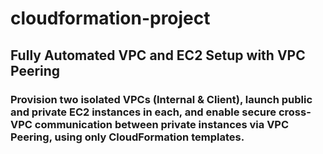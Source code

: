 # cloudformation-project

## Fully Automated VPC and EC2 Setup with VPC Peering

### Provision two isolated VPCs (Internal & Client), launch public and private EC2 instances in each, and enable secure cross-VPC communication between private instances via VPC Peering, using only CloudFormation templates.
